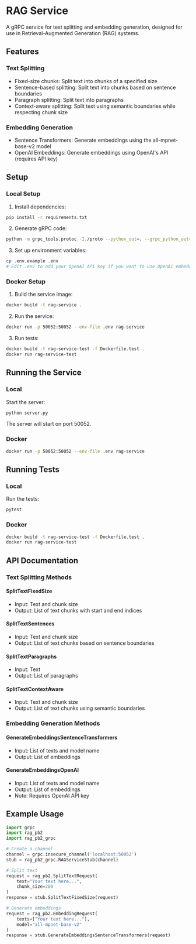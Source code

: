 # RAG Service

A gRPC service for text splitting and embedding generation, designed for use in Retrieval-Augmented Generation (RAG) systems.

## Features

### Text Splitting
- Fixed-size chunks: Split text into chunks of a specified size
- Sentence-based splitting: Split text into chunks based on sentence boundaries
- Paragraph splitting: Split text into paragraphs
- Context-aware splitting: Split text using semantic boundaries while respecting chunk size

### Embedding Generation
- Sentence Transformers: Generate embeddings using the all-mpnet-base-v2 model
- OpenAI Embeddings: Generate embeddings using OpenAI's API (requires API key)

## Setup

### Local Setup

1. Install dependencies:
```bash
pip install -r requirements.txt
```

2. Generate gRPC code:
```bash
python -m grpc_tools.protoc -I./proto --python_out=. --grpc_python_out=. ./proto/rag.proto
```

3. Set up environment variables:
```bash
cp .env.example .env
# Edit .env to add your OpenAI API key if you want to use OpenAI embeddings
```

### Docker Setup

1. Build the service image:
```bash
docker build -t rag-service .
```

2. Run the service:
```bash
docker run -p 50052:50052 --env-file .env rag-service
```

3. Run tests:
```bash
docker build -t rag-service-test -f Dockerfile.test .
docker run rag-service-test
```

## Running the Service

### Local
Start the server:
```bash
python server.py
```

The server will start on port 50052.

### Docker
```bash
docker run -p 50052:50052 --env-file .env rag-service
```

## Running Tests

### Local
Run the tests:
```bash
pytest
```

### Docker
```bash
docker build -t rag-service-test -f Dockerfile.test .
docker run rag-service-test
```

## API Documentation

### Text Splitting Methods

#### SplitTextFixedSize
- Input: Text and chunk size
- Output: List of text chunks with start and end indices

#### SplitTextSentences
- Input: Text and chunk size
- Output: List of text chunks based on sentence boundaries

#### SplitTextParagraphs
- Input: Text
- Output: List of paragraphs

#### SplitTextContextAware
- Input: Text and chunk size
- Output: List of text chunks using semantic boundaries

### Embedding Generation Methods

#### GenerateEmbeddingsSentenceTransformers
- Input: List of texts and model name
- Output: List of embeddings

#### GenerateEmbeddingsOpenAI
- Input: List of texts and model name
- Output: List of embeddings
- Note: Requires OpenAI API key

## Example Usage

```python
import grpc
import rag_pb2
import rag_pb2_grpc

# Create a channel
channel = grpc.insecure_channel('localhost:50052')
stub = rag_pb2_grpc.RAGServiceStub(channel)

# Split text
request = rag_pb2.SplitTextRequest(
    text="Your text here...",
    chunk_size=200
)
response = stub.SplitTextFixedSize(request)

# Generate embeddings
request = rag_pb2.EmbeddingRequest(
    texts=["Your text here..."],
    model="all-mpnet-base-v2"
)
response = stub.GenerateEmbeddingsSentenceTransformers(request)
``` 